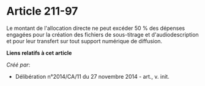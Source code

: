 # Article 211-97

Le montant de l'allocation directe ne peut excéder 50 % des dépenses engagées pour la création des fichiers de sous-titrage
et d'audiodescription et pour leur transfert sur tout support numérique de diffusion.

**Liens relatifs à cet article**

_Créé par_:

  - Délibération n°2014/CA/11 du 27 novembre 2014 - art., v. init.
